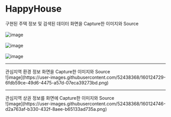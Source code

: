 # HappyHouse

구현된 주택 정보 및 검색된 데이터 화면을 Capture한 이미지와 Source</br>  
![image](https://user-images.githubusercontent.com/52438368/160124624-09420a92-6b57-43e7-bf98-69259af494f6.png)</br>  
![image](https://user-images.githubusercontent.com/52438368/160124674-c08589d9-c288-4946-95d7-802b9b2e8f85.png)</br>  
![image](https://user-images.githubusercontent.com/52438368/160124697-8abcae6e-3bf7-46ec-9a0c-d90b10c222e4.png)  
<hr>
관심지역 환경 정보 화면을 Capture한 이미지와 Source</br>  
![image](https://user-images.githubusercontent.com/52438368/160124729-6fdb59ce-49d6-4475-a57d-07eca39273bd.png)  
<hr>
관심지역 상권 정보를 화면에 Capture한 이미지와 Source</br>  
![image](https://user-images.githubusercontent.com/52438368/160124746-d2a763af-b330-432f-8aee-b65133ad735a.png)  
